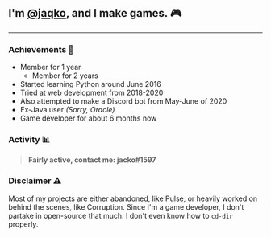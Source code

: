 ## I'm [@jaqko](https://github.com/jaqko), and I make games. 🎮

___

### **Achievements 🥇**

- Member for 1 year
  - Member for 2 years
- Started learning Python around June 2016
- Tried at web development from 2018-2020
- Also attempted to make a Discord bot from May-June of 2020
- Ex-Java user *(Sorry, Oracle)*
- Game developer for about 6 months now

### **Activity 📊**

> **Fairly active, contact me: jacko#1597**

### **Disclaimer ⚠️**

Most of my projects are either abandoned, like Pulse, or heavily worked on behind the scenes, like Corruption. Since I'm a game developer, I don't partake in open-source that much. I don't even know how to `cd-dir` properly.
